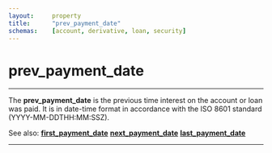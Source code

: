 ```yaml
---
layout:     property
title:      "prev_payment_date"
schemas:    [account, derivative, loan, security]
---
```


# prev_payment_date

---

The **prev_payment_date** is the previous time interest on the account or loan was paid. It is in date-time format in accordance with the ISO 8601 standard (YYYY-MM-DDTHH:MM:SSZ).

See also:
[**first_payment_date**][fpd]
[**next_payment_date**][npd]
[**last_payment_date**][lpd]

---

[fpd]: https://github.com/suadelabs/fire/blob/master/documentation/properties/first_payment_date.md
[npd]: https://github.com/suadelabs/fire/blob/master/documentation/properties/next_payment_date.md
[lpd]: https://github.com/suadelabs/fire/blob/master/documentation/properties/last_payment_date.md
